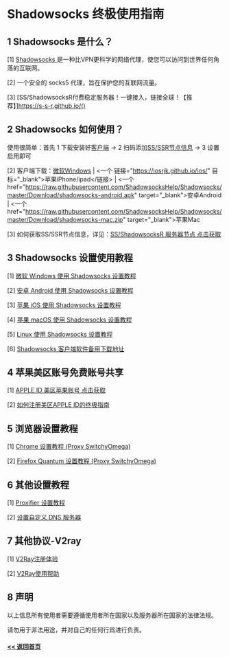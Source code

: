 # Shadowsocks 终极使用指南

## 1 Shadowsocks 是什么？

[1] [ Shadowsocks ](README.md)是一种比VPN更科学的网络代理，使您可以访问到世界任何角落的互联网。

[2] 一个安全的 socks5 代理，旨在保护您的互联网流量。

[3] [SS/ShadowsocksR付费稳定服务器！一键接入，链接全球！【推荐】]https://s-s-r.github.io/()

## 2 Shadowsocks 如何使用？

使用很简单：首先 1 下载安装好[客户端](download.md) → 2 扫码添加[SS/SSR节点信息](ss.md) → 3 设置启用即可

[2] 客户端下载：<a href="https://raw.githubusercontent.com/ShadowsocksHelp/Shadowsocks/master/Download/shadowsocks-windows.zip" target="_blank">微软Windows</a> | 
<一个 链接="https://iosrjk.github.io/ios/" 目标="_blank">苹果iPhone/ipad</链接> | 
<一个 href="https://raw.githubusercontent.com/ShadowsocksHelp/Shadowsocks/master/Download/shadowsocks-android.apk" target="_blank">安卓Android</a> |
<一个 href="https://raw.githubusercontent.com/ShadowsocksHelp/Shadowsocks/master/Download/shadowsocks-mac.zip" target="_blank">苹果Mac</a>

[3] 如何获取SS/SSR节点信息，详见：[SS/ShadowsocksR 服务器节点 点击获取](ss.md)

## 3 Shadowsocks 设置使用教程

[1] [微软 Windows 使用 Shadowsocks 设置教程](windows.md)

[2] [安卓 Android 使用 Shadowsocks 设置教程](Android.md)

[3] [苹果 iOS 使用 Shadowsocks 设置教程](ios.md)

[4] [苹果 macOS 使用 Shadowsocks 设置教程](mac.md)

[5] [Linux 使用 Shadowsocks 设置教程](linux.md)

[6] [Shadowsocks 客户端软件备用下载地址](download.md)

## 4 苹果美区账号免费账号共享

[1] [APPLE ID 美区苹果账号  点击获取](appleid.md) 

[2] [如何注册美区APPLE ID的终极指南](apple-id.md)

## 5 浏览器设置教程

[1] [Chrome 设置教程 (Proxy SwitchyOmega)](Chrome.md) 

[2] [Firefox Quantum 设置教程 (Proxy SwitchyOmega)](Firefox.md)

## 6 其他设置教程

[1] [Proxifier 设置教程](proxifier.md)

[2] [设置自定义 DNS 服务器](DNS.md)

## 7 其他协议-V2ray

[1] [V2Ray注册体验](https://v2sx.github.io/)

[2] [V2Ray使用帮助](https://v2sx.github.io/Help)

## 8 声明

以上信息所有使用者需要遵循使用者所在国家以及服务器所在国家的法律法规。

请勿用于非法用途，并对自己的任何行爲进行负责。

#### [<< 返回首页](https://iosrjk.github.io/)
